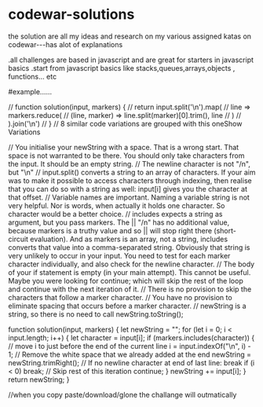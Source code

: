# codewar-solutions

the solution are all my ideas and research on my various assigned katas on codewar---has alot of explanations

.all challenges are based in javascript and are great for starters in javascript basics
.start from javascript basics like stacks,queues,arrays,objects , functions... etc

#example......

// function solution(input, markers) {
// return input.split('\n').map(
// line => markers.reduce(
// (line, marker) => line.split(marker)[0].trim(), line
// )
// ).join('\n')
// }
// 8 similar code variations are grouped with this oneShow Variations

// You initialise your newString with a space. That is a wrong start. That space is not warranted to be there. You should only take characters from the input. It should be an empty string.
// The newline character is not "/n", but "\n"
// input.split() converts a string to an array of characters. If your aim was to make it possible to access characters through indexing, then realise that you can do so with a string as well: input[i] gives you the character at that offset.
// Variable names are important. Naming a variable string is not very helpful. Nor is words, when actually it holds one character. So character would be a better choice.
// includes expects a string as argument, but you pass markers. The || "/n" has no additional value, because markers is a truthy value and so || will stop right there (short-circuit evaluation). And as markers is an array, not a string, includes converts that value into a comma-separated string. Obviously that string is very unlikely to occur in your input. You need to test for each marker character individually, and also check for the newline character.
// The body of your if statement is empty (in your main attempt). This cannot be useful. Maybe you were looking for continue; which will skip the rest of the loop and continue with the next iteration of it.
// There is no provision to skip the characters that follow a marker character.
// You have no provision to eliminate spacing that occurs before a marker character.
// newString is a string, so there is no need to call newString.toString();

function solution(input, markers) {
let newString = "";
for (let i = 0; i < input.length; i++) {
let character = input[i];
if (markers.includes(character)) {
// move i to just before the end of the current line
i = input.indexOf("\n", i) - 1;
// Remove the white space that we already added at the end
newString = newString.trimRight();
// If no newline character at end of last line: break
if (i < 0) break;
// Skip rest of this iteration
continue;
}
newString += input[i];
}
return newString;
}

//when you copy paste/download/glone the challange will outmatically

